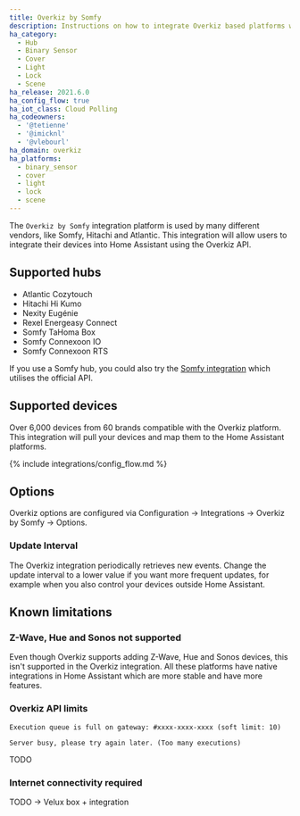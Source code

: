 ```yaml
---
title: Overkiz by Somfy
description: Instructions on how to integrate Overkiz based platforms with Home Assistant.
ha_category:
  - Hub
  - Binary Sensor
  - Cover
  - Light
  - Lock
  - Scene
ha_release: 2021.6.0
ha_config_flow: true
ha_iot_class: Cloud Polling
ha_codeowners:
  - '@tetienne'
  - '@imicknl'
  - '@vlebourl'
ha_domain: overkiz
ha_platforms:
  - binary_sensor
  - cover
  - light
  - lock
  - scene
---
```


The `Overkiz by Somfy` integration platform is used by many different vendors, like Somfy, Hitachi and Atlantic. This integration will allow users to integrate their devices into Home Assistant using the Overkiz API.

## Supported hubs

- Atlantic Cozytouch
- Hitachi Hi Kumo
- Nexity Eugénie
- Rexel Energeasy Connect
- Somfy TaHoma Box
- Somfy Connexoon IO
- Somfy Connexoon RTS

If you use a Somfy hub, you could also try the [Somfy integration](/integrations/somfy/) which utilises the official API.

## Supported devices

Over 6,000 devices from 60 brands compatible with the Overkiz platform. This integration will pull your devices and map them to the Home Assistant platforms.

{% include integrations/config_flow.md %}

## Options

Overkiz options are configured via Configuration -> Integrations -> Overkiz by Somfy -> Options.

### Update Interval

The Overkiz integration periodically retrieves new events. Change the update interval to a lower value if you want more frequent updates, for example when you also control your devices outside Home Assistant.

## Known limitations

### Z-Wave, Hue and Sonos not supported

Even though Overkiz supports adding Z-Wave, Hue and Sonos devices, this isn't supported in the Overkiz integration. All these platforms have native integrations in Home Assistant which are more stable and have more features.

### Overkiz API limits

`Execution queue is full on gateway: #xxxx-xxxx-xxxx (soft limit: 10)`

`Server busy, please try again later. (Too many executions)`

TODO

### Internet connectivity required

TODO -> Velux box + integration